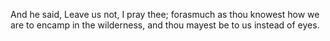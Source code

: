 And he said, Leave us not, I pray thee; forasmuch as thou knowest how we are to encamp in the wilderness, and thou mayest be to us instead of eyes.
